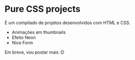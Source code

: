 # Pure CSS projects

É um compilado de projetos desenvolvidos com HTML e CSS.

- Animações em thumbnails
- Efeito Neon
- Nice Form


Em breve, vou postar mais :D
